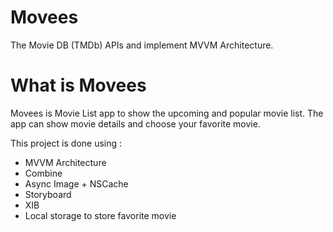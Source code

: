 # Movees
The Movie DB (TMDb) APIs and implement MVVM Architecture.

# What is Movees
Movees is Movie List app to show the upcoming and popular movie list. The app can show movie details and choose your favorite movie.

This project is done using :
- MVVM Architecture
- Combine
- Async Image + NSCache
- Storyboard
- XIB
- Local storage to store favorite movie

<!-- # First Look -->

<!-- ![alt text](https://github.com/timtjahjadi/movie_to_watch/blob/master/repository-open-graph-template.png?raw=true) -->
